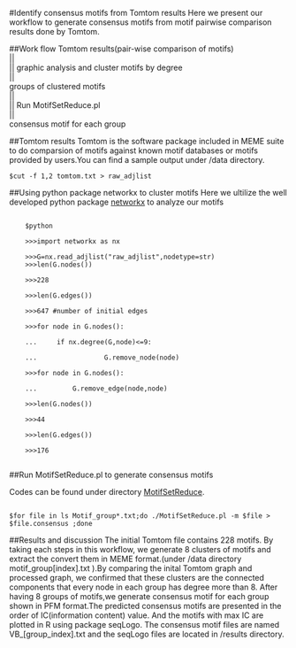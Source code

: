 #Identify consensus motifs from Tomtom results
Here we present our workflow to generate consensus motifs from motif pairwise comparison results done by Tomtom.

##Work flow
Tomtom results(pair-wise comparison of motifs) <br/>
                ||<br/>
                || graphic analysis and cluster motifs by degree <br/>
                ||<br/>
        groups of clustered motifs <br/>
                || <br/>
                || Run MotifSetReduce.pl <br/>
                || <br/>
        consensus motif for each group <br/>

##Tomtom results
Tomtom is the software package included in MEME suite to do comparsion of motifs against known motif databases or motifs provided by users.You can find a sample output under /data directory.<br/>
<pre><code/>$cut -f 1,2 tomtom.txt > raw_adjlist
</code></pre>
##Using python package networkx to cluster motifs
Here we ultilize the well developed python package [networkx](http://networkx.github.io) to analyze our motifs<br/>
<pre><code>
	$python<br/>
	>>>import networkx as nx<br/>
	>>>G=nx.read_adjlist("raw_adjlist",nodetype=str)
	>>>len(G.nodes())<br/>
	>>>228<br/>
	>>>len(G.edges())<br/>
	>>>647 #number of initial edges <br/>
	>>>for node in G.nodes():<br/>
	...		if nx.degree(G,node)<=9:<br/>
	...  				G.remove_node(node)<br/>
	>>>for node in G.nodes():<br/>
	...			G.remove_edge(node,node)<br/>
	>>>len(G.nodes())<br/>
	>>>44<br/>
	>>>len(G.edges())<br/>
	>>>176<br/>
</code></pre>
	   

##Run MotifSetReduce.pl to generate consensus motifs 

Codes can be found under directory [MotifSetReduce](https://github.com/BrendelGroup/bghandbook/tree/master/demo/MotifSetReduce).<br/>
<pre><code>
$for file in ls Motif_group*.txt;do ./MotifSetReduce.pl -m $file > $file.consensus ;done
</code></pre>

##Results and discussion
The initial Tomtom file contains 228 motifs. By taking each steps in this workflow, we generate 8 clusters of motifs and extract the convert them in MEME format.(under /data directory motif_group[index].txt ).By comparing the inital Tomtom graph and processed graph, we confirmed that these clusters are the connected components that every node in each group has degree more than 8. After having 8 groups of motifs,we generate consensus motif for each group shown in PFM format.The predicted consensus motifs are presented in the order of IC(information content) value. And the motifs with max IC are plotted in R using package seqLogo. The consensus motif files are named VB_[group_index].txt and the seqLogo files are located in /results directory.


